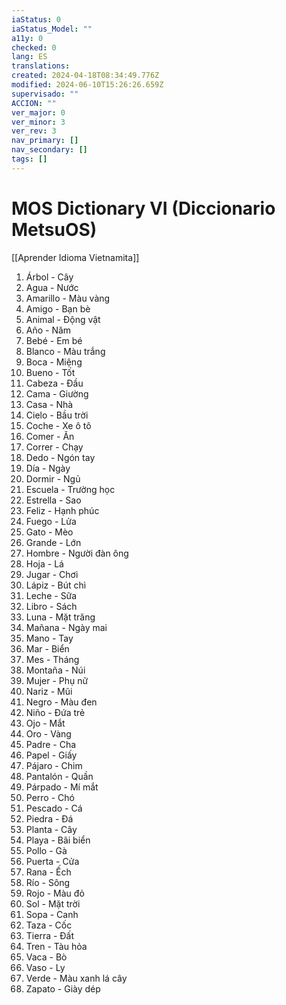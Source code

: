 ```yaml
---
iaStatus: 0
iaStatus_Model: ""
a11y: 0
checked: 0
lang: ES
translations: 
created: 2024-04-18T08:34:49.776Z
modified: 2024-06-10T15:26:26.659Z
supervisado: ""
ACCION: ""
ver_major: 0
ver_minor: 3
ver_rev: 3
nav_primary: []
nav_secondary: []
tags: []
---
```

# MOS Dictionary VI (Diccionario MetsuOS)

[[Aprender Idioma Vietnamita]]

1. Árbol - Cây
2. Agua - Nước
3. Amarillo - Màu vàng
4. Amigo - Bạn bè
5. Animal - Động vật
6. Año - Năm
7. Bebé - Em bé
8. Blanco - Màu trắng
9. Boca - Miệng
10. Bueno - Tốt
11. Cabeza - Đầu
12. Cama - Giường
13. Casa - Nhà
14. Cielo - Bầu trời
15. Coche - Xe ô tô
16. Comer - Ăn
17. Correr - Chạy
18. Dedo - Ngón tay
19. Día - Ngày
20. Dormir - Ngủ
21. Escuela - Trường học
22. Estrella - Sao
23. Feliz - Hạnh phúc
24. Fuego - Lửa
25. Gato - Mèo
26. Grande - Lớn
27. Hombre - Người đàn ông
28. Hoja - Lá
29. Jugar - Chơi
30. Lápiz - Bút chì
31. Leche - Sữa
32. Libro - Sách
33. Luna - Mặt trăng
34. Mañana - Ngày mai
35. Mano - Tay
36. Mar - Biển
37. Mes - Tháng
38. Montaña - Núi
39. Mujer - Phụ nữ
40. Nariz - Mũi
41. Negro - Màu đen
42. Niño - Đứa trẻ
43. Ojo - Mắt
44. Oro - Vàng
45. Padre - Cha
46. Papel - Giấy
47. Pájaro - Chim
48. Pantalón - Quần
49. Párpado - Mí mắt
50. Perro - Chó
51. Pescado - Cá
52. Piedra - Đá
53. Planta - Cây
54. Playa - Bãi biển
55. Pollo - Gà
56. Puerta - Cửa
57. Rana - Ếch
58. Río - Sông
59. Rojo - Màu đỏ
60. Sol - Mặt trời
61. Sopa - Canh
62. Taza - Cốc
63. Tierra - Đất
64. Tren - Tàu hỏa
65. Vaca - Bò
66. Vaso - Ly
67. Verde - Màu xanh lá cây
68. Zapato - Giày dép
